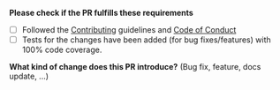 **Please check if the PR fulfills these requirements**
- [ ] Followed the [Contributing](../CONTRIBUTING.md) guidelines and [Code of Conduct](../CODE_OF_CONDUCT.md)
- [ ] Tests for the changes have been added (for bug fixes/features) with 100% code coverage.

**What kind of change does this PR introduce?** (Bug fix, feature, docs update, ...)
